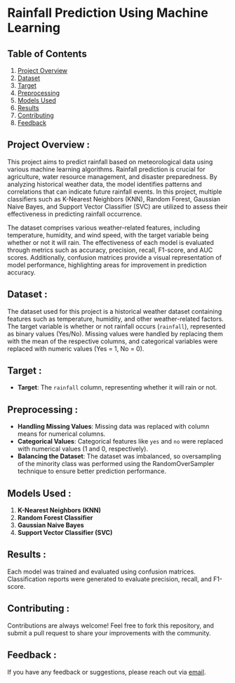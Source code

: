 # Rainfall Prediction Using Machine Learning

## Table of Contents
1. [Project Overview](#project-overview)
2. [Dataset](#dataset)
3. [Target](#target)
4. [Preprocessing](#preprocessing)
5. [Models Used](#models-used)
6. [Results](#results)
7. [Contributing](#contributing)
8. [Feedback](#feedback)
   
## Project Overview :
This project aims to predict rainfall based on meteorological data using various machine learning algorithms. Rainfall prediction is crucial for agriculture, water resource management, and disaster preparedness. By analyzing historical weather data, the model identifies patterns and correlations that can indicate future rainfall events. In this project, multiple classifiers such as K-Nearest Neighbors (KNN), Random Forest, Gaussian Naive Bayes, and Support Vector Classifier (SVC) are utilized to assess their effectiveness in predicting rainfall occurrence.

The dataset comprises various weather-related features, including temperature, humidity, and wind speed, with the target variable being whether or not it will rain. The effectiveness of each model is evaluated through metrics such as accuracy, precision, recall, F1-score, and AUC scores. Additionally, confusion matrices provide a visual representation of model performance, highlighting areas for improvement in prediction accuracy.

## Dataset :
The dataset used for this project is a historical weather dataset containing features such as temperature, humidity, and other weather-related factors. The target variable is whether or not rainfall occurs (`rainfall`), represented as binary values (Yes/No). Missing values were handled by replacing them with the mean of the respective columns, and categorical variables were replaced with numeric values (Yes = 1, No = 0).

## Target :
- **Target**: The `rainfall` column, representing whether it will rain or not.

## Preprocessing :
- **Handling Missing Values**: Missing data was replaced with column means for numerical columns.
- **Categorical Values**: Categorical features like `yes` and `no` were replaced with numerical values (1 and 0, respectively).
- **Balancing the Dataset**: The dataset was imbalanced, so oversampling of the minority class was performed using the RandomOverSampler technique to ensure better prediction performance.

## Models Used :
1. **K-Nearest Neighbors (KNN)**
2. **Random Forest Classifier**
3. **Gaussian Naive Bayes**
4. **Support Vector Classifier (SVC)**

## Results :
Each model was trained and evaluated using confusion matrices. Classification reports were generated to evaluate precision, recall, and F1-score.

## Contributing :
Contributions are always welcome! Feel free to fork this repository, and submit a pull request to share your improvements with the community.

## Feedback :
If you have any feedback or suggestions, please reach out via [email](#email).
